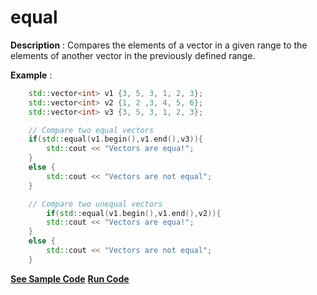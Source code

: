 # equal

**Description** : Compares the elements of a vector in a given range to the elements of another vector in the previously defined range. 

**Example** :
```cpp
    std::vector<int> v1 {3, 5, 3, 1, 2, 3};
    std::vector<int> v2 {1, 2 ,3, 4, 5, 6};
    std::vector<int> v3 {3, 5, 3, 1, 2, 3};

    // Compare two equal vectors
    if(std::equal(v1.begin(),v1.end(),v3)){
        std::cout << "Vectors are equa!";
    }
    else {
        std::cout << "Vectors are not equal";
    }

    // Compare two unequal vectors
        if(std::equal(v1.begin(),v1.end(),v2)){
        std::cout << "Vectors are equa!";
    }
    else {
        std::cout << "Vectors are not equal";
    }
```
**[See Sample Code](snippets/algorithm/equal.cpp)**
**[Run Code](https://ideone.com/Abig1G)**
